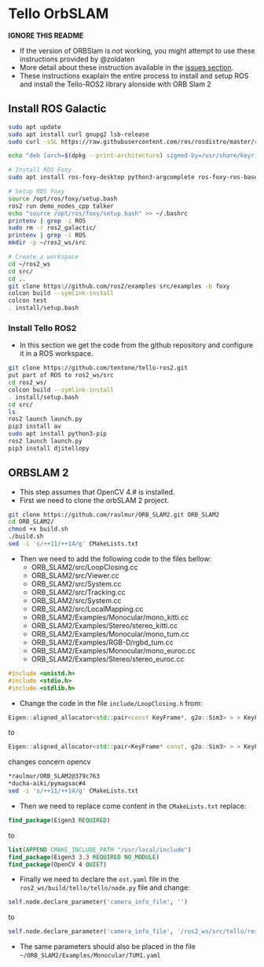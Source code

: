 # Tello OrbSLAM

**IGNORE THIS README**

- If the version of ORBSlam is not working, you might attempt to use these
  instructions provided by @zoldaten
- More detail about these instruction available in the
  [issues section](https://github.com/tentone/tello-ros2/issues/7).
- These instructions exaplain the entire process to install and setup ROS and
  install the Tello-ROS2 library alonside with ORB Slam 2

## Install ROS Galactic

```bash
sudo apt update
sudo apt install curl gnupg2 lsb-release
sudo curl -sSL https://raw.githubusercontent.com/ros/rosdistro/master/ros.key -o /usr/share/keyrings/ros-archive-keyring.gpg

echo "deb [arch=$(dpkg --print-architecture) signed-by=/usr/share/keyrings/ros-archive-keyring.gpg] http://packages.ros.org/ros2/ubuntu $(. /etc/os-release && echo $UBUNTU_CODENAME) main" | sudo tee /etc/apt/sources.list.d/ros2.list > /dev/null

# Install ROS Foxy
sudo apt install ros-foxy-desktop python3-argcomplete ros-foxy-ros-base python3-argcomplete ros-dev-tools

# Setup ROS Foxy
source /opt/ros/foxy/setup.bash
ros2 run demo_nodes_cpp talker
echo "source /opt/ros/foxy/setup.bash" >> ~/.bashrc
printenv | grep -i ROS
sudo rm -r ros2_galactic/
printenv | grep -i ROS
mkdir -p ~/ros2_ws/src

# Create a workspace
cd ~/ros2_ws
cd src/
cd ..
git clone https://github.com/ros2/examples src/examples -b foxy
colcon build --symlink-install
colcon test
. install/setup.bash
```

### Install Tello ROS2

- In this section we get the code from the github repository and configure it in
  a ROS workspace.

```bash
git clone https://github.com/tentone/tello-ros2.git
put part of ROS to ros2_ws/src
cd ros2_ws/
colcon build --symlink-install
. install/setup.bash
cd src/
ls
ros2 launch launch.py
pip3 install av
sudo apt install python3-pip
ros2 launch launch.py
pip3 install djitellopy
```

## ORBSLAM 2

- This step assumes that OpenCV 4.# is installed.
- First we need to clone the orbSLAM 2 project.

```bash
git clone https://github.com/raulmur/ORB_SLAM2.git ORB_SLAM2
cd ORB_SLAM2/
chmod +x build.sh
./build.sh
sed -i 's/++11/++14/g' CMakeLists.txt
```

- Then we need to add the following code to the files bellow:
  - ORB_SLAM2/src/LoopClosing.cc
  - ORB_SLAM2/src/Viewer.cc
  - ORB_SLAM2/src/System.cc
  - ORB_SLAM2/src/Tracking.cc
  - ORB_SLAM2/src/System.cc
  - ORB_SLAM2/src/LocalMapping.cc
  - ORB_SLAM2/Examples/Monocular/mono_kitti.cc
  - ORB_SLAM2/Examples/Stereo/stereo_kitti.cc
  - ORB_SLAM2/Examples/Monocular/mono_tum.cc
  - ORB_SLAM2/Examples/RGB-D/rgbd_tum.cc
  - ORB_SLAM2/Examples/Monocular/mono_euroc.cc
  - ORB_SLAM2/Examples/Stereo/stereo_euroc.cc

```c
#include <unistd.h>
#include <stdio.h>
#include <stdlib.h>
```

- Change the code in the file `include/LoopClosing.h` from:

```c++
Eigen::aligned_allocator<std::pair<const KeyFrame*, g2o::Sim3> > > KeyFrameAndPose;
```

to

```c++
Eigen::aligned_allocator<std::pair<KeyFrame* const, g2o::Sim3> > > KeyFrameAndPose;
```

changes concern opencv

```bash
*raulmur/ORB_SLAM2@379c763
*ducha-aiki/pymagsac#4
sed -i 's/++11/++14/g' CMakeLists.txt
```

- Then we need to replace come content in the `CMakeLists.txt` replace:

```cmake
find_package(Eigen3 REQUIRED)
```

to

```cmake
list(APPEND CMAKE_INCLUDE_PATH "/usr/local/include")
find_package(Eigen3 3.3 REQUIRED NO_MODULE)
find_package(OpenCV 4 QUIET)
```

- Finally we need to declare the `ost.yaml` file in the
  `ros2_ws/build/tello/tello/node.py` file and change:

```python
self.node.declare_parameter('camera_info_file', '')
```

to

```python
self.node.declare_parameter('camera_info_file', '/ros2_ws/src/tello/resource/ost.yaml')
```

- The same parameters should also be placed in the file
  `~/ORB_SLAM2/Examples/Monocular/TUM1.yaml`
